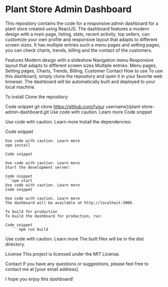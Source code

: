 # Plant Store Admin Dashboard
This repository contains the code for a responsive admin dashboard for a plant store created using ReactJS. The dashboard features a modern design with a main page, listing, stats, recent activity, top sellers, can customize your own profile and responsive layout that adapts to different screen sizes. It has multiple entries such a menu pages and setting pages, you can check charts, trends, billing and the contact of the customers.

Features
Modern design with a slideshow
Navigation menu
Responsive layout that adapts to different screen sizes
Multiple entries: Menu pages, Setting pages, Charts, Trends, Billing, Customer Contact
How to use
To use this dashboard, simply clone the repository and open it in your favorite web browser. The dashboard will be automatically built and deployed to your local machine.

To install
Clone the repository:

Code snippet
 git clone https://github.com/[your username]/plant-store-admin-dashboard.git
Use code with caution. Learn more
Code snippet

Use code with caution. Learn more
Install the dependencies:

Code snippet
 ```cd plant-store-admin-dashboard
Use code with caution. Learn more
npm install

Code snippet

Use code with caution. Learn more
Start the development server:

Code snippet
 ```npm start
Use code with caution. Learn more
Code snippet

Use code with caution. Learn more
The dashboard will be available at http://localhost:3000.

To build for production
To build the dashboard for production, run:

Code snippet
    ```npm run build
```
Use code with caution. Learn more
The built files will be in the dist directory.

License
This project is licensed under the MIT License.

Contact
If you have any questions or suggestions, please feel free to contact me at [your email address].

I hope you enjoy this dashboard!
